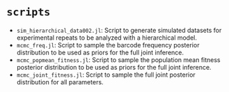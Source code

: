 # `scripts`

- `sim_hierarchical_data002.jl`: Script to generate simulated datasets for
  experimental repeats to be analyzed with a hierarchical model.
- `mcmc_freq.jl`: Script to sample the barcode frequency posterior distribution
  to be used as priors for the full joint inference.
- `mcmc_popmean_fitness.jl`: Script to sample the population mean fitness
  posterior distribution to be used as priors for the full joint inference.
- `mcmc_joint_fitness.jl`: Script to sample the full joint posterior
  distribution for all parameters.
  
